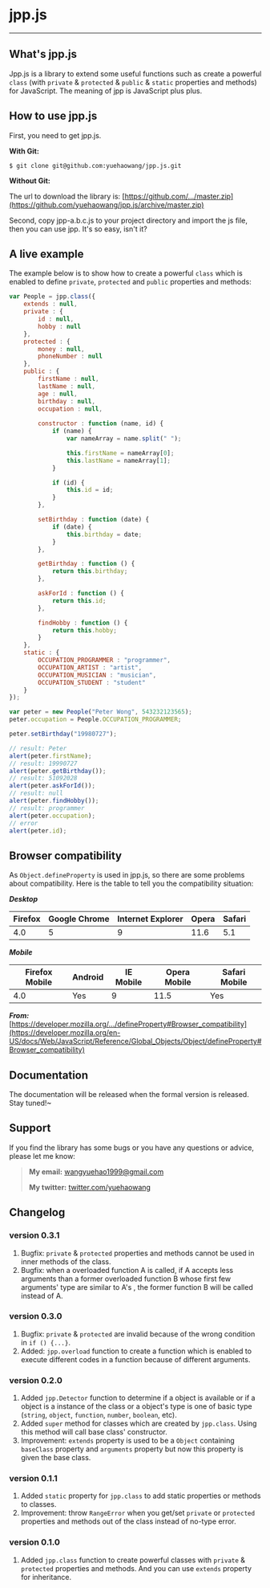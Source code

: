 # jpp.js
--------

## What's jpp.js
Jpp.js is a library to extend some useful functions such as create a powerful `class` (with `private` & `protected` & `public` & `static` properties and methods) for JavaScript. The meaning of jpp is JavaScript plus plus. 

## How to use jpp.js
First, you need to get jpp.js.

**With Git:**

```
$ git clone git@github.com:yuehaowang/jpp.js.git
```

**Without Git:**

The url to download the library is: [https://github.com/.../master.zip](https://github.com/yuehaowang/jpp.js/archive/master.zip)

Second, copy jpp-a.b.c.js to your project directory and import the js file, then you can use jpp. It's so easy, isn't it?

## A live example
The example below is to show how to create a powerful `class` which is enabled to define `private`, `protected` and `public` properties and methods:
```javascript
var People = jpp.class({
	extends : null,
	private : {
		id : null,
		hobby : null
	},
	protected : {
		money : null,
		phoneNumber : null
	},
	public : {
		firstName : null,
		lastName : null,
		age : null,
		birthday : null,
		occupation : null,
		
		constructor : function (name, id) {
			if (name) {
				var nameArray = name.split(" ");

				this.firstName = nameArray[0];
				this.lastName = nameArray[1];
			}

			if (id) {
				this.id = id;
			}
		},

		setBirthday : function (date) {
			if (date) {
				this.birthday = date;
			}
		},

		getBirthday : function () {
			return this.birthday;
		},

		askForId : function () {
			return this.id;
		},

		findHobby : function () {
			return this.hobby;
		}
	},
	static : {
		OCCUPATION_PROGRAMMER : "programmer",
		OCCUPATION_ARTIST : "artist",
		OCCUPATION_MUSICIAN : "musician",
		OCCUPATION_STUDENT : "student"
	}
});

var peter = new People("Peter Wong", 543232123565);
peter.occupation = People.OCCUPATION_PROGRAMMER;

peter.setBirthday("19980727");

// result: Peter
alert(peter.firstName);
// result: 19990727
alert(peter.getBirthday());
// result: 51092028
alert(peter.askForId());
// result: null
alert(peter.findHobby());
// result: programmer
alert(peter.occupation);
// error
alert(peter.id);
```

## Browser compatibility
As `Object.defineProperty` is used in jpp.js, so there are some problems about compatibility. Here is the table to tell you the compatibility situation:

***Desktop***

| Firefox | Google Chrome | Internet Explorer | Opera | Safari |
| ------- | ------------- | ----------------- | ----- | ------ |
| 4.0     | 5             | 9                 | 11.6  | 5.1    |

***Mobile***

| Firefox Mobile | Android | IE Mobile | Opera Mobile | Safari Mobile |
| -------------- | ------- | --------- | ------------ | ------------- |
| 4.0            | Yes     | 9         | 11.5         | Yes           |


***From:*** [https://developer.mozilla.org/.../defineProperty#Browser_compatibility](https://developer.mozilla.org/en-US/docs/Web/JavaScript/Reference/Global_Objects/Object/defineProperty#Browser_compatibility)

## Documentation
The documentation will be released when the formal version is released. Stay tuned!~

## Support
If you find the library has some bugs or you have any questions or advice, please let me know:

> **My email:** wangyuehao1999@gmail.com
> 
> **My twitter:** [twitter.com/yuehaowang](twitter.com/yuehaowang)

## Changelog

### version 0.3.1
1. Bugfix: `private` & `protected` properties and methods cannot be used in inner methods of the class.
2. Bugfix: when a overloaded function A is called, if A accepts less arguments than a former overloaded function B whose first few arguments' type are similar to A's , the former function B will be called instead of A.

### version 0.3.0
1. Bugfix: `private` & `protected` are invalid because of the wrong condition in `if () {...}`.
2. Added: `jpp.overload` function to create a function which is enabled to execute different codes in a function because of different arguments.

### version 0.2.0
1. Added `jpp.Detector` function to determine if a object is available or if a object is a instance of the class or a object's type is one of basic type (`string`, `object`, `function`, `number`, `boolean`, etc).
2. Added `super` method for classes which are created by `jpp.class`. Using this method will call base class' constructor.
3. Improvement: `extends` property is used to be a `Object` containing `baseClass` property and `arguments` property but now this property is given the base class.

### version 0.1.1
1. Added `static` property for `jpp.class` to add static properties or methods to classes.
3. Improvement: throw `RangeError` when you get/set `private` or `protected` properties and methods out of the class instead of no-type error.

### version 0.1.0
1. Added `jpp.class` function to create powerful classes with `private` & `protected` properties and methods. And you can use `extends` property for inheritance.
